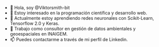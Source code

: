 - 👋 Hola, soy @Viktorsmith-bit
- 👀 Estoy interesado en la programación científica y desarrollo web.
- 🌱 Actualmente estoy aprendiendo redes neuronales con Scikit-Learn, Tensorflow 2.0 y Keras.
- 💞️ Trabajo como consultor en gestión de datos ambientales y geoespaciales en INAIGEM.
- 📫 Puedes contactarme a través de mi perfil de Linkedin.

<!---
Viktorsmith-bit/Viktorsmith-bit is a ✨ special ✨ repository because its `README.md` (this file) appears on your GitHub profile.
You can click the Preview link to take a look at your changes.
--->
